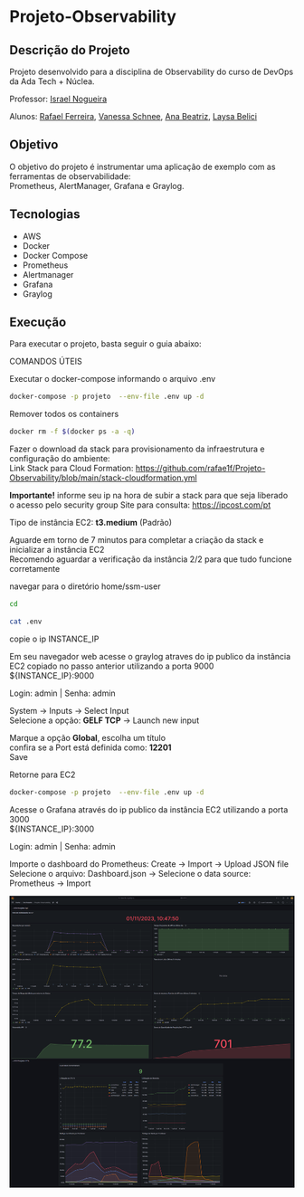# Projeto-Observability

## Descrição do Projeto
Projeto desenvolvido para a disciplina de Observability do curso de DevOps da Ada Tech + Núclea.

Professor: [Israel Nogueira](https://www.linkedin.com/in/israel-lnogueira/)

Alunos: [Rafael Ferreira](https://www.linkedin.com/in/rafae1f/), [Vanessa Schnee](https://www.linkedin.com/in/vanessa-schnee/), [Ana Beatriz](https://www.linkedin.com/in/ana-beatriz-ferraz-078420156/), [Laysa Belici](https://www.linkedin.com/in/laysabelici/)

## Objetivo
O objetivo do projeto é instrumentar uma aplicação de exemplo com as ferramentas de observabilidade:\
Prometheus, AlertManager, Grafana e Graylog.

## Tecnologias
- AWS
- Docker
- Docker Compose
- Prometheus
- Alertmanager
- Grafana
- Graylog

## Execução
Para executar o projeto, basta seguir o guia abaixo:

COMANDOS ÚTEIS

Executar o docker-compose informando o arquivo .env
```bash
docker-compose -p projeto  --env-file .env up -d
```
Remover todos os containers
```bash
docker rm -f $(docker ps -a -q)
```

Fazer o download da stack para provisionamento da infraestrutura e configuração do ambiente:\
Link Stack para Cloud Formation: https://github.com/rafae1f/Projeto-Observability/blob/main/stack-cloudformation.yml

**Importante!** informe seu ip na hora de subir a stack para que seja liberado o acesso pelo security group 
Site para consulta: https://ipcost.com/pt

Tipo de instância EC2: **t3.medium** (Padrão)

Aguarde em torno de 7 minutos para completar a criação da stack e inicializar a instância EC2\
Recomendo aguardar a verificação da instância 2/2 para que tudo funcione corretamente

navegar para o diretório home/ssm-user
```bash
cd
```
```bash
cat .env
```
copie o ip INSTANCE_IP

Em seu navegador web acesse o graylog atraves do ip publico da instância EC2 copiado no passo anterior utilizando a porta 9000\
${INSTANCE_IP}:9000

Login: admin | Senha: admin

System -> Inputs -> Select Input\
Selecione a opção: **GELF TCP** -> Launch new input

Marque a opção **Global**, escolha um título\
confira se a Port está definida como: **12201**\
Save

Retorne para EC2
```bash
docker-compose -p projeto  --env-file .env up -d
```

Acesse o Grafana através do ip publico da instância EC2 utilizando a porta 3000\
${INSTANCE_IP}:3000

Login: admin | Senha: admin

Importe o dashboard do Prometheus: Create -> Import -> Upload JSON file\
Selecione o arquivo: Dashboard.json -> Selecione o data source: Prometheus -> Import

![Dashboard V1](Dashboardv1.png)